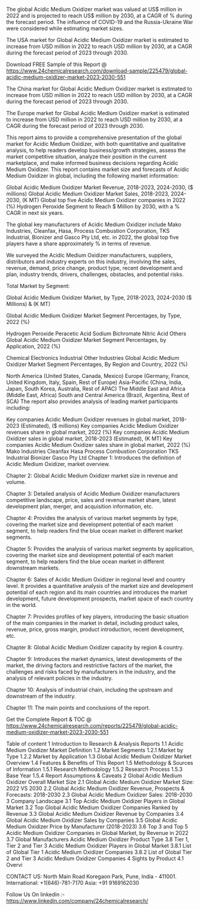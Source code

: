 The global Acidic Medium Oxidizer market was valued at US$ million in 2022 and is projected to reach US$ million by 2030, at a CAGR of % during the forecast period. The influence of COVID-19 and the Russia-Ukraine War were considered while estimating market sizes.

The USA market for Global  Acidic Medium Oxidizer  market is estimated to increase from USD million in 2022 to reach USD million by 2030, at a CAGR during the forecast period of 2023 through 2030.

Download FREE Sample of this Report @ https://www.24chemicalresearch.com/download-sample/225479/global-acidic-medium-oxidizer-market-2023-2030-551

The China market for Global  Acidic Medium Oxidizer market is estimated to increase from USD million in 2022 to reach USD million by 2030, at a CAGR during the forecast period of 2023 through 2030.

The Europe market for Global  Acidic Medium Oxidizer market is estimated to increase from USD million in 2022 to reach USD million by 2030, at a CAGR during the forecast period of 2023 through 2030.

This report aims to provide a comprehensive presentation of the global market for Acidic Medium Oxidizer, with both quantitative and qualitative analysis, to help readers develop business/growth strategies, assess the market competitive situation, analyze their position in the current marketplace, and make informed business decisions regarding Acidic Medium Oxidizer. This report contains market size and forecasts of Acidic Medium Oxidizer in global, including the following market information:

Global Acidic Medium Oxidizer Market Revenue, 2018-2023, 2024-2030, ($ millions)
Global Acidic Medium Oxidizer Market Sales, 2018-2023, 2024-2030, (K MT)
Global top five Acidic Medium Oxidizer companies in 2022 (%)
Hydrogen Peroxide Segment to Reach $ Million by 2030, with a % CAGR in next six years.

The global key manufacturers of Acidic Medium Oxidizer include Mako Industries, Cleanfax, Hasa, Process Combustion Corporation, TKS Industrial, Bionizer and Gasco Pty Ltd, etc. in 2022, the global top five players have a share approximately % in terms of revenue.

We surveyed the Acidic Medium Oxidizer manufacturers, suppliers, distributors and industry experts on this industry, involving the sales, revenue, demand, price change, product type, recent development and plan, industry trends, drivers, challenges, obstacles, and potential risks.

Total Market by Segment:

Global Acidic Medium Oxidizer Market, by Type, 2018-2023, 2024-2030 ($ Millions) & (K MT)

Global Acidic Medium Oxidizer Market Segment Percentages, by Type, 2022 (%)

Hydrogen Peroxide
Peracetic Acid
Sodium Bichromate
Nitric Acid
Others
Global Acidic Medium Oxidizer Market Segment Percentages, by Application, 2022 (%)

Chemical
Electronics
Industrial
Other Industries
Global Acidic Medium Oxidizer Market Segment Percentages, By Region and Country, 2022 (%)

North America (United States, Canada, Mexico)
Europe (Germany, France, United Kingdom, Italy, Spain, Rest of Europe)
Asia-Pacific (China, India, Japan, South Korea, Australia, Rest of APAC)
The Middle East and Africa (Middle East, Africa)
South and Central America (Brazil, Argentina, Rest of SCA)
The report also provides analysis of leading market participants including:

Key companies Acidic Medium Oxidizer revenues in global market, 2018-2023 (Estimated), ($ millions)
Key companies Acidic Medium Oxidizer revenues share in global market, 2022 (%)
Key companies Acidic Medium Oxidizer sales in global market, 2018-2023 (Estimated), (K MT)
Key companies Acidic Medium Oxidizer sales share in global market, 2022 (%)
Mako Industries
Cleanfax
Hasa
Process Combustion Corporation
TKS Industrial
Bionizer
Gasco Pty Ltd
Chapter 1: Introduces the definition of Acidic Medium Oxidizer, market overview.

Chapter 2: Global Acidic Medium Oxidizer market size in revenue and volume.

Chapter 3: Detailed analysis of Acidic Medium Oxidizer manufacturers competitive landscape, price, sales and revenue market share, latest development plan, merger, and acquisition information, etc.

Chapter 4: Provides the analysis of various market segments by type, covering the market size and development potential of each market segment, to help readers find the blue ocean market in different market segments.

Chapter 5: Provides the analysis of various market segments by application, covering the market size and development potential of each market segment, to help readers find the blue ocean market in different downstream markets.

Chapter 6: Sales of Acidic Medium Oxidizer in regional level and country level. It provides a quantitative analysis of the market size and development potential of each region and its main countries and introduces the market development, future development prospects, market space of each country in the world.

Chapter 7: Provides profiles of key players, introducing the basic situation of the main companies in the market in detail, including product sales, revenue, price, gross margin, product introduction, recent development, etc.

Chapter 8: Global Acidic Medium Oxidizer capacity by region & country.

Chapter 9: Introduces the market dynamics, latest developments of the market, the driving factors and restrictive factors of the market, the challenges and risks faced by manufacturers in the industry, and the analysis of relevant policies in the industry.

Chapter 10: Analysis of industrial chain, including the upstream and downstream of the industry.

Chapter 11: The main points and conclusions of the report.

Get the Complete Report & TOC @ https://www.24chemicalresearch.com/reports/225479/global-acidic-medium-oxidizer-market-2023-2030-551

Table of content
1 Introduction to Research & Analysis Reports
1.1 Acidic Medium Oxidizer Market Definition
1.2 Market Segments
1.2.1 Market by Type
1.2.2 Market by Application
1.3 Global Acidic Medium Oxidizer Market Overview
1.4 Features & Benefits of This Report
1.5 Methodology & Sources of Information
1.5.1 Research Methodology
1.5.2 Research Process
1.5.3 Base Year
1.5.4 Report Assumptions & Caveats
2 Global Acidic Medium Oxidizer Overall Market Size
2.1 Global Acidic Medium Oxidizer Market Size: 2022 VS 2030
2.2 Global Acidic Medium Oxidizer Revenue, Prospects & Forecasts: 2018-2030
2.3 Global Acidic Medium Oxidizer Sales: 2018-2030
3 Company Landscape
3.1 Top Acidic Medium Oxidizer Players in Global Market
3.2 Top Global Acidic Medium Oxidizer Companies Ranked by Revenue
3.3 Global Acidic Medium Oxidizer Revenue by Companies
3.4 Global Acidic Medium Oxidizer Sales by Companies
3.5 Global Acidic Medium Oxidizer Price by Manufacturer (2018-2023)
3.6 Top 3 and Top 5 Acidic Medium Oxidizer Companies in Global Market, by Revenue in 2022
3.7 Global Manufacturers Acidic Medium Oxidizer Product Type
3.8 Tier 1, Tier 2 and Tier 3 Acidic Medium Oxidizer Players in Global Market
3.8.1 List of Global Tier 1 Acidic Medium Oxidizer Companies
3.8.2 List of Global Tier 2 and Tier 3 Acidic Medium Oxidizer Companies
4 Sights by Product
4.1 Overvi

CONTACT US:
North Main Road Koregaon Park, Pune, India - 411001.
International: +1(646)-781-7170
Asia: +91 9169162030

Follow Us On linkedin :- https://www.linkedin.com/company/24chemicalresearch/

